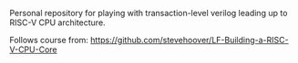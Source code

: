 Personal repository for playing with transaction-level verilog leading up to RISC-V CPU architecture.

Follows course from: https://github.com/stevehoover/LF-Building-a-RISC-V-CPU-Core
